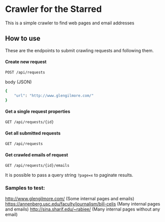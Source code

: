 # Crawler for the Starred

This is a simple crawler to find web pages and email addresses

## How to use

These are the endpoints to submit crawling requests and following them.

#### Create new request
```bash
POST /api/requests
```
body (JSON)
```bash
{
    "url": "http://www.glengilmore.com/"
}
```

#### Get a single request properties
```bash
GET /api/requests/{id}
```

#### Get all submitted requests
```bash
GET /api/requests
```

#### Get crawled emails of request
```bash
GET /api/requests/{id}/emails
```

It is possible to pass a query string `?page=x` to paginate results.

### Samples to test:

http://www.glengilmore.com/ (Some internal pages and emails)
https://annenberg.usc.edu/faculty/journalism/bill-celis (Many internal pages and emails)
http://sina.sharif.edu/~rabiee/ (Many internal pages without any email)
